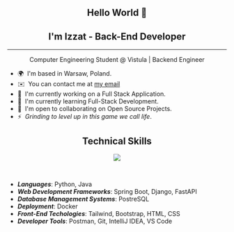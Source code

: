 <h2 align="center">Hello World 👋</h2>
<h2 align="center">I'm Izzat - Back-End Developer</h2>

------------------------

<p align="center">
Computer Engineering Student @ Vistula | Backend Engineer
  <br/>
</p>
  
* 🌍  I'm based in Warsaw, Poland.
* ✉️  You can contact me at [my email](mailto:izzatcodes@gmail.com)
* 🚀  I'm currently working on a Full Stack Application.
* 🧠  I'm currently learning Full-Stack Development.
* 🤝  I'm open to collaborating on Open Source Projects.
* ⚡  _Grinding to level up in this game we call life_.

<h2 align="center">Technical Skills</h2>

<p align="center">
  <a href="https://skillicons.dev">
    <img src="https://skillicons.dev/icons?i=python,java,spring,django,fastapi,postgres,docker,tailwind,bootstrap,css,html,postman,git,idea,vscode&perline=8" />
  </a>
</p>

<br>

  - **_Languages_**: Python, Java
  - **_Web Development Frameworks_**: Spring Boot, Django, FastAPI
  - **_Database Management Systems_**: PostreSQL
  - **_Deployment_**: Docker
  - **_Front-End Techologies_**: Tailwind, Bootstrap, HTML, CSS
  - **_Developer Tools_**: Postman, Git, IntelliJ IDEA, VS Code
